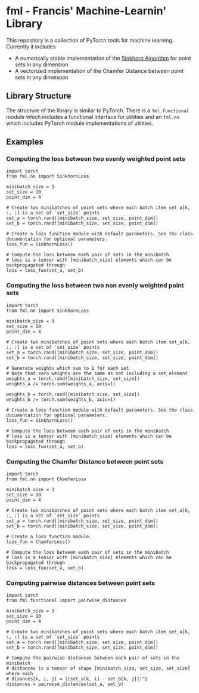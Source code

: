 fml - Francis' Machine-Learnin' Library
===================================

This repository is a collection of PyTorch tools for machine learning. Currently it includes 
* A numerically stable implementation of the [Sinkhorn Algorithm](https://arxiv.org/abs/1306.0895) for point sets in any dimension
* A vectorized implementation of the Chamfer Distance between point sets in any dimension

## Library Structure
The structure of the library is similar to PyTorch. There is a `fml.functional` module which includes a functional interface for utilities and an `fml.nn` which includes PyTorch module implementations of utilities.

## Examples

### Computing the loss between two evenly weighted point sets
```
import torch
from fml.nn import SinkhornLoss

minibatch_size = 3
set_size = 10
point_dim = 4

# Create two minibatches of point sets where each batch item set_a[k, :, :] is a set of `set_size` points
set_a = torch.rand([minibatch_size, set_size, point_dim])
set_b = torch.rand([minibatch_size, set_size, point_dim])

# Create a loss function module with default parameters. See the class documentation for optional parameters.
loss_fun = SinkhornLoss()

# Compute the loss between each pair of sets in the minibatch
# loss is a tensor with [minibatch_size] elements which can be backpropagated through
loss = loss_fun(set_a, set_b)
```

### Computing the loss between two non evenly weighted point sets
```
import torch
from fml.nn import SinkhornLoss

minibatch_size = 3
set_size = 10
point_dim = 4

# Create two minibatches of point sets where each batch item set_a[k, :, :] is a set of `set_size` points
set_a = torch.rand([minibatch_size, set_size, point_dim])
set_b = torch.rand([minibatch_size, set_size, point_dim])

# Generate weights which sum to 1 for each set
# Note that zero weights are the same as not including a set element
weights_a = torch.rand([minibatch_size, set_size])
weights_a /= torch.sum(weights_a, axis=1) 

weights_b = torch.rand([minibatch_size, set_size])
weights_b /= torch.sum(weights_b, axis=1) 

# Create a loss function module with default parameters. See the class documentation for optional parameters.
loss_fun = SinkhornLoss()

# Compute the loss between each pair of sets in the minibatch
# loss is a tensor with [minibatch_size] elements which can be backpropagated through
loss = loss_fun(set_a, set_b)
```


### Computing the Chamfer Distance between point sets
```
import torch
from fml.nn import ChamferLoss

minibatch_size = 3
set_size = 10
point_dim = 4

# Create two minibatches of point sets where each batch item set_a[k, :, :] is a set of `set_size` points
set_a = torch.rand([minibatch_size, set_size, point_dim])
set_b = torch.rand([minibatch_size, set_size, point_dim])

# Create a loss function module.
loss_fun = ChamferLoss()

# Compute the loss between each pair of sets in the minibatch
# loss is a tensor with [minibatch_size] elements which can be backpropagated through
loss = loss_fun(set_a, set_b)
```

### Computing pairwise distances between point sets
```
import torch
from fml.functional import pairwise_distances

minibatch_size = 3
set_size = 10
point_dim = 4

# Create two minibatches of point sets where each batch item set_a[k, :, :] is a set of `set_size` points
set_a = torch.rand([minibatch_size, set_size, point_dim])
set_b = torch.rand([minibatch_size, set_size, point_dim])

# Compute the pairwise distances between each pair of sets in the minibatch
# distances is a tensor of shape [minibatch_size, set_size, set_size] where each
# disances[k, i, j] = ||set_a[k, i] - set_b[k, j]||^2
distances = pairwise_distances(set_a, set_b)
```
